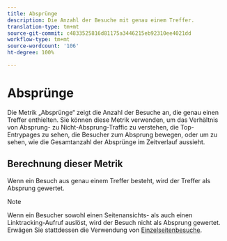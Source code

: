 ```yaml
---
title: Absprünge
description: Die Anzahl der Besuche mit genau einem Treffer.
translation-type: tm+mt
source-git-commit: c4833525816d81175a3446215eb92310ee4021dd
workflow-type: tm+mt
source-wordcount: '106'
ht-degree: 100%

---
```



# Absprünge

Die Metrik „Absprünge“ zeigt die Anzahl der Besuche an, die genau einen Treffer enthielten. Sie können diese Metrik verwenden, um das Verhältnis von Absprung- zu Nicht-Absprung-Traffic zu verstehen, die Top-Entrypages zu sehen, die Besucher zum Absprung bewegen, oder um zu sehen, wie die Gesamtanzahl der Absprünge im Zeitverlauf aussieht.

## Berechnung dieser Metrik

Wenn ein Besuch aus genau einem Treffer besteht, wird der Treffer als Absprung gewertet.

>[!NOTE]
>
>Wenn ein Besucher sowohl einen Seitenansichts- als auch einen Linktracking-Aufruf auslöst, wird der Besuch nicht als Absprung gewertet. Erwägen Sie stattdessen die Verwendung von [Einzelseitenbesuche](single-page-visits.md).
